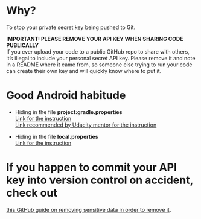 # Why?
To stop your private secret key being pushed to Git.

**IMPORTANT: PLEASE REMOVE YOUR API KEY WHEN SHARING CODE PUBLICALLY**  
If you ever upload your code to a public GitHub repo to share with others, it’s illegal to include your personal secret API key. 
Please remove it and note in a README where it came from, so someone else trying to run your code can create their own key and will 
quickly know where to put it.

# Good Android habitude
- Hiding in the file **project:gradle.properties**  
[Link for the instruction](https://richardroseblog.wordpress.com/2016/05/29/hiding-secret-api-keys-from-git/)  
[Link recommended by Udacity mentor for the instruction](https://medium.com/@ali.muzaffar/gradle-configure-variables-for-all-android-project-modules-in-one-place-5a6e56cd384e)

- Hiding in the file **local.properties**  
[Link for the instruction](https://blog.mindorks.com/using-local-properties-file-to-avoid-api-keys-check-in-into-version-control-system)

# If you happen to commit your API key into version control on accident, check out 
[this GitHub guide on removing sensitive data in order to remove it](https://help.github.com/en/github/authenticating-to-github/removing-sensitive-data-from-a-repository).
